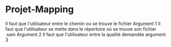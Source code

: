 # Projet-Mapping
Il faut que l'utilisateur entre le chemin ou se trouve le fichier Argument 1
Il faut que l'utilisateur se mette dans le répertoire où se trouve son fichier .sam Argument 2
Il faut que l'utilisateur entre la qualité demandée argument 3
